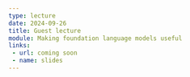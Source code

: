```yaml
---
type: lecture
date: 2024-09-26
title: Guest lecture
module: Making foundation language models useful
links: 
 - url: coming soon
 - name: slides
---
```

<!-- **Suggested Readings:** -->
<!-- - [Readings 1](coming_soon) -->
<!-- - [Readings 2](coming_soon) -->

